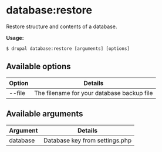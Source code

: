 # database:restore
Restore structure and contents of a database.

**Usage:**
```
$ drupal database:restore [arguments] [options] 
```

## Available options
Option | Details
-------|-------------
--file | The filename for your database backup file

## Available arguments
Argument | Details
---------|-------------
database | Database key from settings.php
